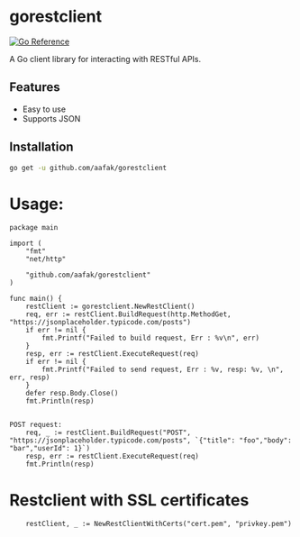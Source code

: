 # gorestclient

[![Go Reference](https://pkg.go.dev/badge/github.com/aafak/gorestclient.svg)](https://pkg.go.dev/github.com/aafak/gorestclient)

A Go client library for interacting with RESTful APIs.

## Features

- Easy to use
- Supports JSON

## Installation

```sh
go get -u github.com/aafak/gorestclient
```

# Usage:

```
package main

import (
	"fmt"
	"net/http"

	"github.com/aafak/gorestclient"
)

func main() {
	restClient := gorestclient.NewRestClient()
	req, err := restClient.BuildRequest(http.MethodGet, "https://jsonplaceholder.typicode.com/posts")
	if err != nil {
		fmt.Printf("Failed to build request, Err : %v\n", err)
	}
	resp, err := restClient.ExecuteRequest(req)
	if err != nil {
		fmt.Printf("Failed to send request, Err : %v, resp: %v, \n", err, resp)
	}
	defer resp.Body.Close()
	fmt.Println(resp)


POST request:
	req, _ := restClient.BuildRequest("POST", "https://jsonplaceholder.typicode.com/posts", `{"title": "foo","body": "bar","userId": 1}`)
	resp, err := restClient.ExecuteRequest(req)
	fmt.Println(resp)
```

# Restclient with SSL certificates
```
	restClient, _ := NewRestClientWithCerts("cert.pem", "privkey.pem")

```